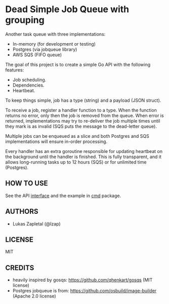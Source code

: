 Dead Simple Job Queue with grouping
===================================

Another task queue with three implementations:

* In-memory (for development or testing)
* Postgres (via jobqueue library)
* AWS SQS (FIFO queue)

The goal of this project is to create a simple Go API with the following features:

* Job scheduling.
* Dependencies.
* Heartbeat.

To keep things simple, job has a type (string) and a payload (JSON struct).

To receive a job, register a handler function to a type. When the function returns no error, only then the job is removed from the queue. When error is returned, implementations may try to re-deliver the job multiple times until they mark is as invalid (SQS puts the message to the dead-letter queue).

Multiple jobs can be enqueued as a slice and both Postgres and SQS implementations will ensure in-order processing.

Every handler has an extra goroutine responsible for updating heartbeat on the background until the handler is finished. This is fully transparent, and it allows long-running tasks up to 12 hours (SQS) or for unlimited time (Postgres).

HOW TO USE
----------

See the API [interface](interface.go) and the example in [cmd](cmd) package.

AUTHORS
-------

* Lukas Zapletal (@lzap)

LICENSE
-------

MIT

CREDITS
-------

* heavily inspired by gosqs: https://github.com/qhenkart/gosqs (MIT license)
* Postgres jobqueue is from: https://github.com/osbuild/image-builder (Apache 2.0 license) 

